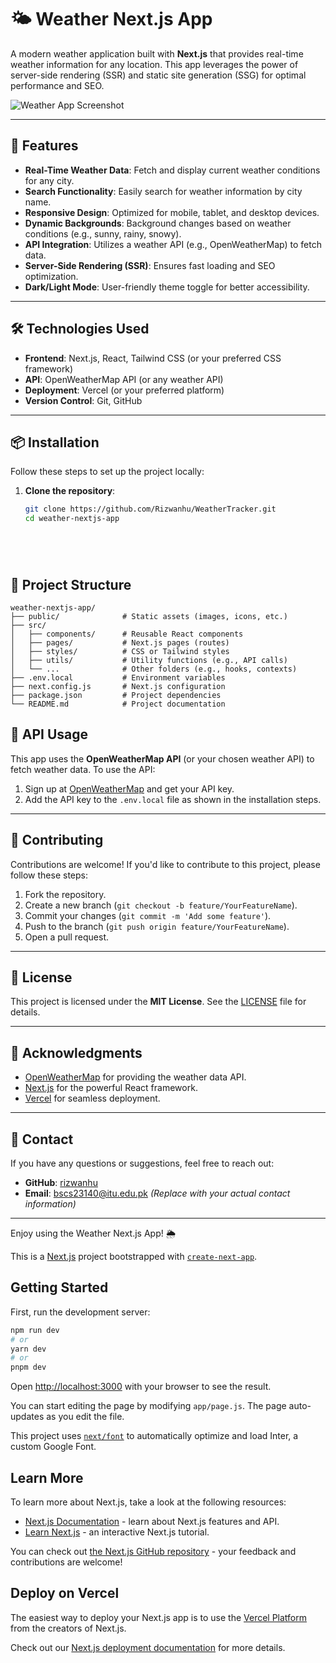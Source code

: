 # 🌤️ Weather Next.js App

A modern weather application built with **Next.js** that provides real-time weather information for any location. This app leverages the power of server-side rendering (SSR) and static site generation (SSG) for optimal performance and SEO.

![Weather App Screenshot]()

---

## 🚀 Features

- **Real-Time Weather Data**: Fetch and display current weather conditions for any city.
- **Search Functionality**: Easily search for weather information by city name.
- **Responsive Design**: Optimized for mobile, tablet, and desktop devices.
- **Dynamic Backgrounds**: Background changes based on weather conditions (e.g., sunny, rainy, snowy).
- **API Integration**: Utilizes a weather API (e.g., OpenWeatherMap) to fetch data.
- **Server-Side Rendering (SSR)**: Ensures fast loading and SEO optimization.
- **Dark/Light Mode**: User-friendly theme toggle for better accessibility.

---

## 🛠️ Technologies Used

- **Frontend**: Next.js, React, Tailwind CSS (or your preferred CSS framework)
- **API**: OpenWeatherMap API (or any weather API)
- **Deployment**: Vercel (or your preferred platform)
- **Version Control**: Git, GitHub

---

## 📦 Installation

Follow these steps to set up the project locally:

1. **Clone the repository**:
   ```bash
   git clone https://github.com/Rizwanhu/WeatherTracker.git
   cd weather-nextjs-app






## 📂 Project Structure

```plaintext
weather-nextjs-app/
├── public/              # Static assets (images, icons, etc.)
├── src/
│   ├── components/      # Reusable React components
│   ├── pages/           # Next.js pages (routes)
│   ├── styles/          # CSS or Tailwind styles
│   ├── utils/           # Utility functions (e.g., API calls)
│   └── ...              # Other folders (e.g., hooks, contexts)
├── .env.local           # Environment variables
├── next.config.js       # Next.js configuration
├── package.json         # Project dependencies
└── README.md            # Project documentation

```



## 📄 API Usage

This app uses the **OpenWeatherMap API** (or your chosen weather API) to fetch weather data. To use the API:

1. Sign up at [OpenWeatherMap](https://openweathermap.org/api) and get your API key.
2. Add the API key to the `.env.local` file as shown in the installation steps.


---

## 🤝 Contributing

Contributions are welcome! If you'd like to contribute to this project, please follow these steps:

1. Fork the repository.
2. Create a new branch (`git checkout -b feature/YourFeatureName`).
3. Commit your changes (`git commit -m 'Add some feature'`).
4. Push to the branch (`git push origin feature/YourFeatureName`).
5. Open a pull request.

---

## 📜 License

This project is licensed under the **MIT License**. See the [LICENSE](LICENSE) file for details.

---

## 🙏 Acknowledgments

- [OpenWeatherMap](https://openweathermap.org/) for providing the weather data API.
- [Next.js](https://nextjs.org/) for the powerful React framework.
- [Vercel](https://vercel.com/) for seamless deployment.

---

## 📧 Contact

If you have any questions or suggestions, feel free to reach out:

- **GitHub**: [rizwanhu](https://github.com/Rizwanhu)
- **Email**: bscs23140@itu.edu.pk
*(Replace with your actual contact information)*

---

Enjoy using the Weather Next.js App! 🌦️




This is a [Next.js](https://nextjs.org/) project bootstrapped with [`create-next-app`](https://github.com/vercel/next.js/tree/canary/packages/create-next-app).

## Getting Started

First, run the development server:

```bash
npm run dev
# or
yarn dev
# or
pnpm dev
```

Open [http://localhost:3000](http://localhost:3000) with your browser to see the result.

You can start editing the page by modifying `app/page.js`. The page auto-updates as you edit the file.

This project uses [`next/font`](https://nextjs.org/docs/basic-features/font-optimization) to automatically optimize and load Inter, a custom Google Font.

## Learn More

To learn more about Next.js, take a look at the following resources:

- [Next.js Documentation](https://nextjs.org/docs) - learn about Next.js features and API.
- [Learn Next.js](https://nextjs.org/learn) - an interactive Next.js tutorial.

You can check out [the Next.js GitHub repository](https://github.com/vercel/next.js/) - your feedback and contributions are welcome!

## Deploy on Vercel

The easiest way to deploy your Next.js app is to use the [Vercel Platform](https://vercel.com/new?utm_medium=default-template&filter=next.js&utm_source=create-next-app&utm_campaign=create-next-app-readme) from the creators of Next.js.

Check out our [Next.js deployment documentation](https://nextjs.org/docs/deployment) for more details.
